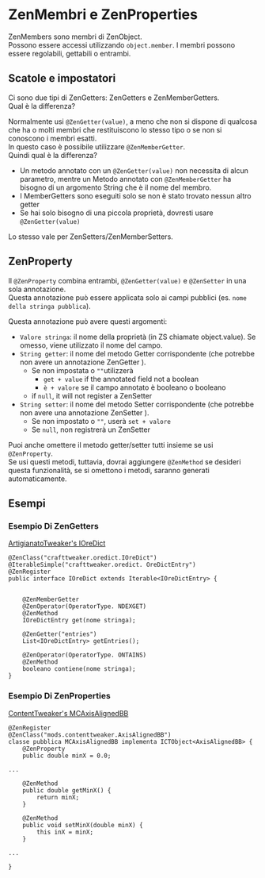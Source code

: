 # ZenMembri e ZenProperties

ZenMembers sono membri di ZenObject.  
Possono essere accessi utilizzando `object.member`. I membri possono essere regolabili, gettabili o entrambi.

## Scatole e impostatori

Ci sono due tipi di ZenGetters: ZenGetters e ZenMemberGetters.  
Qual è la differenza?

Normalmente usi `@ZenGetter(value)`, a meno che non si dispone di qualcosa che ha o molti membri che restituiscono lo stesso tipo o se non si conoscono i membri esatti.  
In questo caso è possibile utilizzare `@ZenMemberGetter`.  
Quindi qual è la differenza?

- Un metodo annotato con un `@ZenGetter(value)` non necessita di alcun parametro, mentre un Metodo annotato con `@ZenMemberGetter` ha bisogno di un argomento String che è il nome del membro.
- I MemberGetters sono eseguiti solo se non è stato trovato nessun altro getter
- Se hai solo bisogno di una piccola proprietà, dovresti usare `@ZenGetter(value)`

Lo stesso vale per ZenSetters/ZenMemberSetters.

## ZenProperty

Il `@ZenProperty` combina entrambi, `@ZenGetter(value)` e `@ZenSetter` in una sola annotazione.  
Questa annotazione può essere applicata solo ai campi pubblici (es. `nome della stringa pubblica`).

Questa annotazione può avere questi argomenti:

- `Valore stringa`: il nome della proprietà (in ZS chiamate object.value). Se omesso, viene utilizzato il nome del campo.
- `String getter`: il nome del metodo Getter corrispondente (che potrebbe non avere un annotazione ZenGetter ). 
    - Se non impostata o `""`utilizzerà 
        - `get + value` if the annotated field not a boolean
        - `è + valore` se il campo annotato è booleano o booleano
    - if `null`, it will not register a ZenSetter
- `String setter`: il nome del metodo Setter corrispondente (che potrebbe non avere una annotazione ZenSetter ). 
    - Se non impostato o `""`, userà `set + valore`
    - Se `null`, non registrerà un ZenSetter

Puoi anche omettere il metodo getter/setter tutti insieme se usi `@ZenProperty`.  
Se usi questi metodi, tuttavia, dovrai aggiungere `@ZenMethod` se desideri questa funzionalità, se si omettono i metodi, saranno generati automaticamente.

## Esempi

### Esempio Di ZenGetters

[ArtigianatoTweaker's IOreDict](https://github.com/jaredlll08/CraftTweaker/blob/1.12/CraftTweaker2-API/src/main/java/crafttweaker/api/oredict/IOreDict.java)

    @ZenClass("crafttweaker.oredict.IOreDict")
    @IterableSimple("crafttweaker.oredict. OreDictEntry")
    @ZenRegister
    public interface IOreDict extends Iterable<IOreDictEntry> {
    
    
        @ZenMemberGetter
        @ZenOperator(OperatorType. NDEXGET)
        @ZenMethod
        IOreDictEntry get(nome stringa);
    
        @ZenGetter("entries")
        List<IOreDictEntry> getEntries();
    
        @ZenOperator(OperatorType. ONTAINS)
        @ZenMethod
        booleano contiene(nome stringa);
    }
    

### Esempio Di ZenProperties

[ContentTweaker's MCAxisAlignedBB](https://github.com/The-Acronym-Coders/ContentTweaker/blob/develop/1.12/src/main/java/com/teamacronymcoders/contenttweaker/api/ctobjects/aabb/MCAxisAlignedBB.java)

    @ZenRegister
    @ZenClass("mods.contenttweaker.AxisAlignedBB")
    classe pubblica MCAxisAlignedBB implementa ICTObject<AxisAlignedBB> {
        @ZenProperty
        public double minX = 0.0;
    
    ...
    
        @ZenMethod
        public double getMinX() {
            return minX;
        }
    
        @ZenMethod
        public void setMinX(double minX) {
            this inX = minX;
        }
    
    ...
    
    }